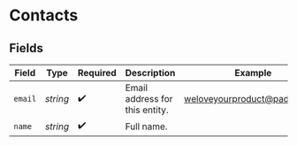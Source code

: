 # Contacts


## Fields

| Field                          | Type                           | Required                       | Description                    | Example                        |
| ------------------------------ | ------------------------------ | ------------------------------ | ------------------------------ | ------------------------------ |
| `email`                        | *string*                       | :heavy_check_mark:             | Email address for this entity. | weloveyourproduct@paddle.com   |
| `name`                         | *string*                       | :heavy_check_mark:             | Full name.                     |                                |